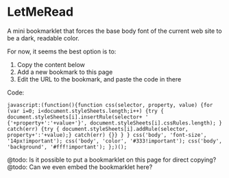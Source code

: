 LetMeRead
===========

A mini bookmarklet that forces the base body font of the current web site to be a dark, readable color.

For now, it seems the best option is to:

   1.  Copy the content below
   2.  Add a new bookmark to this page
   3.  Edit the URL to the bookmark, and paste the code in there

 Code:

	javascript:(function(){function css(selector, property, value) {for (var i=0; i<document.styleSheets.length;i++) {try { document.styleSheets[i].insertRule(selector+ ' {'+property+':'+value+'}', document.styleSheets[i].cssRules.length); } catch(err) {try { document.styleSheets[i].addRule(selector, property+':'+value);} catch(err) {}} } } css('body', 'font-size', '14px!important'); css('body', 'color', '#333!important'); css('body', 'background', '#fff!important'); };)();


@todo: Is it possible to put a bookmarklet on this page for direct copying?
@todo: Can we even embed the bookmarklet here?